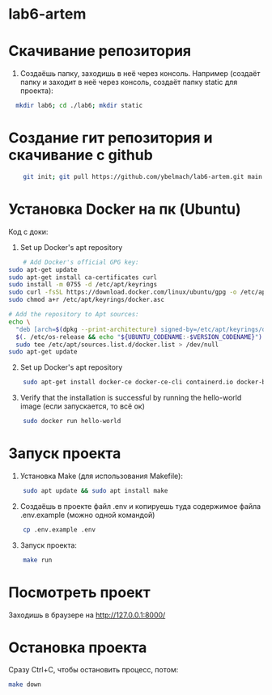 # lab6-artem

# Скачивание репозитория

1. Создаёшь папку, заходишь в неё через консоль. Например (создаёт папку и заходит в неё через консоль, создаёт папку static для проекта):
```bash
  mkdir lab6; cd ./lab6; mkdir static
```
# Создание гит репозитория и скачивание с github

```bash
    git init; git pull https://github.com/ybelmach/lab6-artem.git main
```

# Установка Docker на пк (Ubuntu)

Код с доки:
1. Set up Docker's apt repository
```bash
    # Add Docker's official GPG key:
sudo apt-get update
sudo apt-get install ca-certificates curl
sudo install -m 0755 -d /etc/apt/keyrings
sudo curl -fsSL https://download.docker.com/linux/ubuntu/gpg -o /etc/apt/keyrings/docker.asc
sudo chmod a+r /etc/apt/keyrings/docker.asc

# Add the repository to Apt sources:
echo \
  "deb [arch=$(dpkg --print-architecture) signed-by=/etc/apt/keyrings/docker.asc] https://download.docker.com/linux/ubuntu \
  $(. /etc/os-release && echo "${UBUNTU_CODENAME:-$VERSION_CODENAME}") stable" | \
  sudo tee /etc/apt/sources.list.d/docker.list > /dev/null
sudo apt-get update
```

2. Set up Docker's apt repository

```bash
    sudo apt-get install docker-ce docker-ce-cli containerd.io docker-buildx-plugin docker-compose-plugin
```

3. Verify that the installation is successful by running the hello-world image (если запускается, то всё ок)

```bash
    sudo docker run hello-world
```

# Запуск проекта

1. Установка Make (для использования Makefile):

```bash
    sudo apt update && sudo apt install make
```

2. Создаёшь в проекте файл .env и копируешь туда содержимое файла .env.example (можно одной командой)

```bash
    cp .env.example .env
```

3. Запуск проекта:

```bash
    make run
```

# Посмотреть проект

Заходишь в браузере на http://127.0.0.1:8000/

# Остановка проекта

Сразу Ctrl+C, чтобы остановить процесс, потом:

```bash
make down
```
